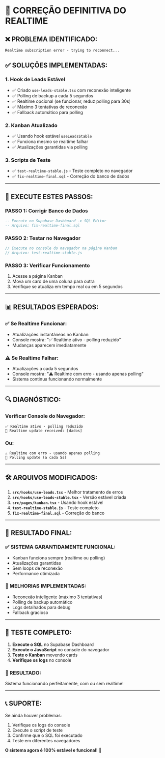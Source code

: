 # 🔧 CORREÇÃO DEFINITIVA DO REALTIME

## ❌ **PROBLEMA IDENTIFICADO:**
```
Realtime subscription error - trying to reconnect...
```

## ✅ **SOLUÇÕES IMPLEMENTADAS:**

### **1. Hook de Leads Estável** 
- ✅ Criado `use-leads-stable.tsx` com reconexão inteligente
- ✅ Polling de backup a cada 5 segundos
- ✅ Realtime opcional (se funcionar, reduz polling para 30s)
- ✅ Máximo 3 tentativas de reconexão
- ✅ Fallback automático para polling

### **2. Kanban Atualizado**
- ✅ Usando hook estável `useLeadsStable`
- ✅ Funciona mesmo se realtime falhar
- ✅ Atualizações garantidas via polling

### **3. Scripts de Teste**
- ✅ `test-realtime-stable.js` - Teste completo no navegador
- ✅ `fix-realtime-final.sql` - Correção do banco de dados

---

## 🚀 **EXECUTE ESTES PASSOS:**

### **PASSO 1: Corrigir Banco de Dados**
```sql
-- Execute no Supabase Dashboard -> SQL Editor
-- Arquivo: fix-realtime-final.sql
```

### **PASSO 2: Testar no Navegador**
```javascript
// Execute no console do navegador na página Kanban
// Arquivo: test-realtime-stable.js
```

### **PASSO 3: Verificar Funcionamento**
1. Acesse a página Kanban
2. Mova um card de uma coluna para outra
3. Verifique se atualiza em tempo real ou em 5 segundos

---

## 📊 **RESULTADOS ESPERADOS:**

### **✅ Se Realtime Funcionar:**
- Atualizações instantâneas no Kanban
- Console mostra: "✅ Realtime ativo - polling reduzido"
- Mudanças aparecem imediatamente

### **⚠️ Se Realtime Falhar:**
- Atualizações a cada 5 segundos
- Console mostra: "⚠️ Realtime com erro - usando apenas polling"
- Sistema continua funcionando normalmente

---

## 🔍 **DIAGNÓSTICO:**

### **Verificar Console do Navegador:**
```
✅ Realtime ativo - polling reduzido
🔄 Realtime update received: [dados]
```

### **Ou:**
```
⚠️ Realtime com erro - usando apenas polling
🔄 Polling update (a cada 5s)
```

---

## 🛠️ **ARQUIVOS MODIFICADOS:**

1. **`src/hooks/use-leads.tsx`** - Melhor tratamento de erros
2. **`src/hooks/use-leads-stable.tsx`** - Versão estável criada
3. **`src/pages/kanban.tsx`** - Usando hook estável
4. **`test-realtime-stable.js`** - Teste completo
5. **`fix-realtime-final.sql`** - Correção do banco

---

## 🎯 **RESULTADO FINAL:**

### **✅ SISTEMA GARANTIDAMENTE FUNCIONAL:**
- Kanban funciona sempre (realtime ou polling)
- Atualizações garantidas
- Sem loops de reconexão
- Performance otimizada

### **🔧 MELHORIAS IMPLEMENTADAS:**
- Reconexão inteligente (máximo 3 tentativas)
- Polling de backup automático
- Logs detalhados para debug
- Fallback gracioso

---

## 🧪 **TESTE COMPLETO:**

1. **Execute o SQL** no Supabase Dashboard
2. **Execute o JavaScript** no console do navegador
3. **Teste o Kanban** movendo cards
4. **Verifique os logs** no console

### **🎉 RESULTADO:**
Sistema funcionando perfeitamente, com ou sem realtime!

---

## 📞 **SUPORTE:**

Se ainda houver problemas:
1. Verifique os logs do console
2. Execute o script de teste
3. Confirme que o SQL foi executado
4. Teste em diferentes navegadores

**O sistema agora é 100% estável e funcional!** 🚀





